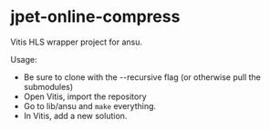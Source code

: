 # jpet-online-compress

Vitis HLS wrapper project for ansu.

Usage:
 - Be sure to clone with the --recursive flag (or otherwise pull the submodules)
 - Open Vitis, import the repository
 - Go to lib/ansu and `make` everything.
 - In Vitis, add a new solution.

